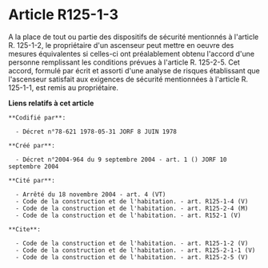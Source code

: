 # Article R125-1-3

A la place de tout ou partie des dispositifs de sécurité mentionnés à l'article R. 125-1-2, le propriétaire d'un ascenseur
peut mettre en oeuvre des mesures équivalentes si celles-ci ont préalablement obtenu l'accord d'une personne remplissant les
conditions prévues à l'article R. 125-2-5. Cet accord, formulé par écrit et assorti d'une analyse de risques établissant que
l'ascenseur satisfait aux exigences de sécurité mentionnées à l'article R. 125-1-1, est remis au propriétaire.

**Liens relatifs à cet article**

	**Codifié par**:

	  - Décret n°78-621 1978-05-31 JORF 8 JUIN 1978

	**Créé par**:

	  - Décret n°2004-964 du 9 septembre 2004 - art. 1 () JORF 10 septembre 2004

	**Cité par**:

	  - Arrêté du 18 novembre 2004 - art. 4 (VT)
	  - Code de la construction et de l'habitation. - art. R125-1-4 (V)
	  - Code de la construction et de l'habitation. - art. R125-2-4 (M)
	  - Code de la construction et de l'habitation. - art. R152-1 (V)

	**Cite**:

	  - Code de la construction et de l'habitation. - art. R125-1-2 (V)
	  - Code de la construction et de l'habitation. - art. R125-2-1-1 (V)
	  - Code de la construction et de l'habitation. - art. R125-2-5 (V)
